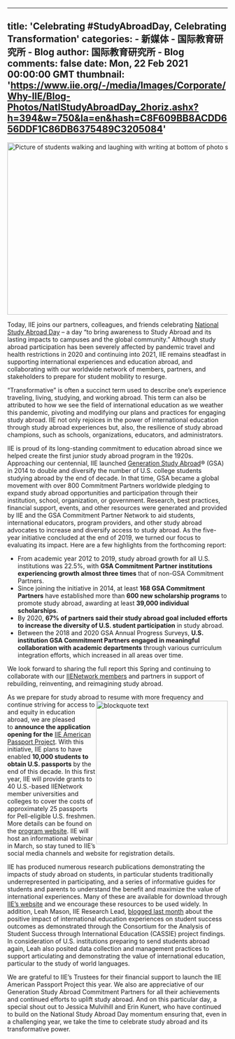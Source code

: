 
---
title: 'Celebrating #StudyAbroadDay, Celebrating Transformation'
categories: 
    - 新媒体
    - 国际教育研究所 - Blog
author: 国际教育研究所 - Blog
comments: false
date: Mon, 22 Feb 2021 00:00:00 GMT
thumbnail: 'https://www.iie.org/-/media/Images/Corporate/Why-IIE/Blog-Photos/NatlStudyAbroadDay_2horiz.ashx?h=394&w=750&la=en&hash=C8F609BB8ACDD656DDF1C86DB6375489C3205084'
---

<div>   
<p><img alt="Picture of students walking and laughing with writing at bottom of photo saying "IIE Celebrates National Study Abroad Day."" src="https://www.iie.org/-/media/Images/Corporate/Why-IIE/Blog-Photos/NatlStudyAbroadDay_2horiz.ashx?h=394&w=750&la=en&hash=C8F609BB8ACDD656DDF1C86DB6375489C3205084" style="height: 394px; width: 750px;" referrerpolicy="no-referrer"></p>
<p>Today, IIE joins our partners, colleagues, and friends celebrating <a href="https://sites.google.com/valpo.edu/studyabroadday" target="_blank">National Study Abroad Day</a> – a day “to bring awareness to Study Abroad and its lasting impacts to campuses and the global community.” Although study abroad participation has been severely affected by pandemic travel and health restrictions in 2020 and continuing into 2021, IIE remains steadfast in supporting international experiences and education abroad, and collaborating with our worldwide network of members, partners, and stakeholders to prepare for student mobility to resurge.</p>
<p>“Transformative” is often a succinct term used to describe one’s experience traveling, living, studying, and working abroad. This term can also be attributed to how we see the field of international education as we weather this pandemic, pivoting and modifying our plans and practices for engaging study abroad. IIE not only rejoices in the power of international education through study abroad experiences but, also, the resilience of study abroad champions, such as schools, organizations, educators, and administrators.</p>
<p>IIE is proud of its long-standing commitment to education abroad since we helped create the first junior study abroad program in the 1920s. Approaching our centennial, IIE launched <a href="https://www.iie.org/en/Programs/Generation-Study-Abroad">Generation Study Abroad</a>® (GSA) in 2014 to double and diversify the number of U.S. college students studying abroad by the end of decade. In that time, GSA became a global movement with over 800 Commitment Partners worldwide pledging to expand study abroad opportunities and participation through their institution, school, organization, or government. Research, best practices, financial support, events, and other resources were generated and provided by IIE and the GSA Commitment Partner Network to aid students, international educators, program providers, and other study abroad advocates to increase and diversify access to study abroad. As the five-year initiative concluded at the end of 2019, we turned our focus to evaluating its impact. Here are a few highlights from the forthcoming report:</p>
<ul>
    <li> From academic year 2012 to 2019, study abroad growth for all U.S. institutions was 22.5%, with <strong>GSA Commitment Partner institutions experiencing growth almost three times</strong> that of non-GSA Commitment Partners.</li>
    <li>Since joining the initiative in 2014, at least <strong>168 GSA Commitment Partners</strong> have established more than <strong>600 new scholarship programs</strong> to promote study abroad, awarding at least <strong>39,000 individual scholarships</strong>.</li>
    <li>By 2020, <strong>67% of partners said their study abroad goal included efforts to increase the diversity of U.S. student participation</strong> in study abroad.</li>
    <li>Between the 2018 and 2020 GSA Annual Progress Surveys, <strong>U.S. institution GSA Commitment Partners engaged in meaningful collaboration with academic departments</strong> through various curriculum integration efforts, which increased in all areas over time.</li>
</ul>
<p>We look forward to sharing the full report this Spring and continuing to collaborate with our <a href="https://www.iie.org/en/Work-With-Us/Become-an-IIENetwork-Member">IIENetwork members</a> and partners in support of rebuilding, reinventing, and reimagining study abroad.</p>
<p>As we prepare for study abroad to resume with more frequency and continue striving for access <img alt="blockquote text" src="https://www.iie.org/-/media/Images/Corporate/Why-IIE/Blog-Photos/blockquote.ashx?h=328&w=301&la=en&hash=696B1544167EF08D591709D2D8BB9D155B9FF285" style="height: 328px; width: 301px; float: right;" referrerpolicy="no-referrer">to and equity in education abroad, we are pleased to <strong>announce the application opening for the</strong> <a href="https://www.iie.org/en/Work-With-Us/Become-an-IIENetwork-Member/IIE-American-Passport-Project">IIE American Passport Project</a>. With this initiative, IIE plans to have enabled <strong>10,000 students to obtain U.S. passports</strong> by the end of this decade. In this first year, IIE will provide grants to 40 U.S.-based IIENetwork member universities and colleges to cover the costs of approximately 25 passports for Pell-eligible U.S. freshmen. More details can be found on the <a href="https://www.iie.org/en/Work-With-Us/Become-an-IIENetwork-Member/IIE-American-Passport-Project">program website</a>. IIE will host an informational webinar in March, so stay tuned to IIE’s social media channels and website for registration details.</p>
<p>IIE has produced numerous research publications demonstrating the impacts of study abroad on students, in particular students traditionally underrepresented in participating, and a series of informative guides for students and parents to understand the benefit and maximize the value of international experiences. Many of these are available for download through <a href="https://www.iie.org/en/Research-and-Insights/Publications">IIE’s website</a> and we encourage these resources to be used widely. In addition, Leah Mason, IIE Research Lead, <a href="https://www.iie.org/en/Learn/Blog/2021/01/This-Too-Shall-Pass-And-We-Can-Prepare">blogged last month</a> about the positive impact of international education experiences on student success outcomes as demonstrated through the Consortium for the Analysis of Student Success through International Education (CASSIE) project findings. In consideration of U.S. institutions preparing to send students abroad again, Leah also posited data collection and management practices to support articulating and demonstrating the value of international education, particular to the study of world languages.</p>
<p>We are grateful to IIE’s Trustees for their financial support to launch the IIE American Passport Project this year. We also are appreciative of our Generation Study Abroad Commitment Partners for all their achievements and continued efforts to uplift study abroad. And on this particular day, a special shout out to Jessica Mulvihill and Erin Kunert, who have continued to build on the National Study Abroad Day momentum ensuring that, even in a challenging year, we take the time to celebrate study abroad and its transformative power.     </p>
                


              
</div>
            